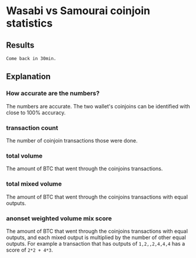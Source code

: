 # Wasabi vs Samourai coinjoin statistics

## Results

```
Come back in 30min.
```

## Explanation

### How accurate are the numbers?

The numbers are accurate. The two wallet's coinjoins can be identified with close to 100% accuracy.

###  transaction count

The number of coinjoin transactions those were done.

###  total volume

The amount of BTC that went through the coinjoins transactions.

###  total mixed volume

The amount of BTC that went through the coinjoins transactions with equal outputs.


###  anonset weighted volume mix score

The amount of BTC that went through the coinjoins transactions with equal outputs, and each mixed output is multiplied by the number of other equal outputs.
For example a transaction that has outputs of `1,2,,2,4,4,4` has a score of `2*2 + 4*3`.